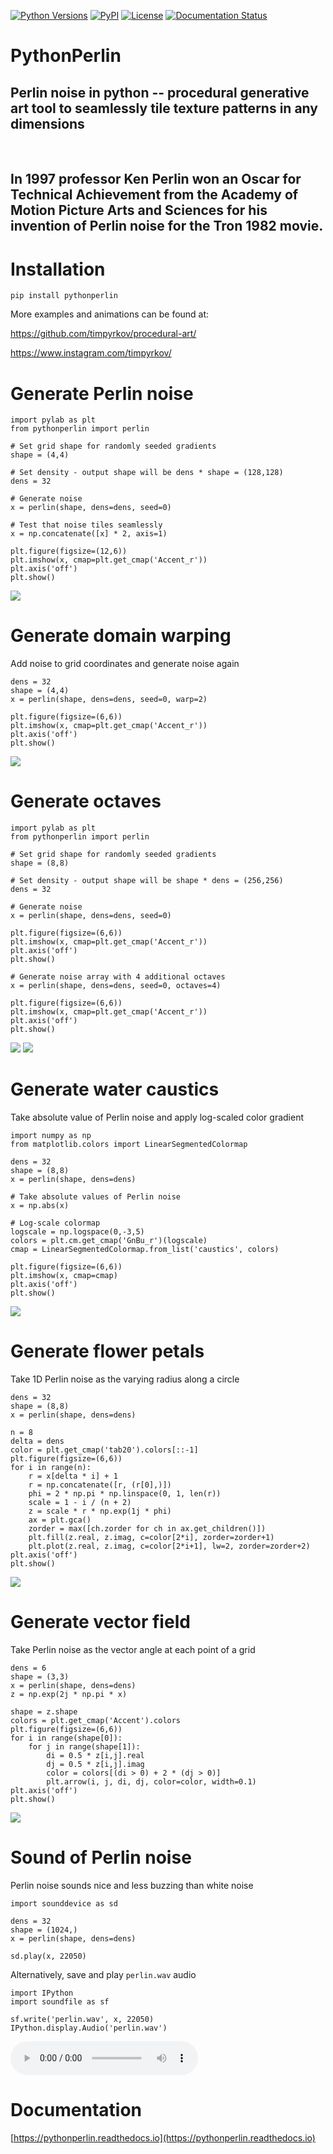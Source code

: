 [![Python Versions](https://img.shields.io/pypi/pyversions/pythonperlin?style=plastic)](https://pypi.org/project/pythonperlin/)
[![PyPI](https://img.shields.io/pypi/v/pythonperlin?style=plastic)](https://pypi.org/project/pythonperlin/)
[![License](https://img.shields.io/pypi/l/pythonperlin?style=plastic)](https://opensource.org/licenses/MIT)
[![Documentation Status](https://readthedocs.org/projects/pythonperlin/badge/?version=latest)](https://pythonperlin.readthedocs.io/en/latest/?badge=latest)

# PythonPerlin
## Perlin noise in python -- procedural generative art tool to seamlessly tile texture patterns in any dimensions
<br>

## In 1997 professor Ken Perlin won an Oscar for Technical Achievement from the Academy of Motion Picture Arts and Sciences for his invention of Perlin noise for the Tron 1982 movie.
#


# Installation
```
pip install pythonperlin
```

More examples and animations can be found at:

https://github.com/timpyrkov/procedural-art/

https://www.instagram.com/timpyrkov/

# Generate Perlin noise
```
import pylab as plt
from pythonperlin import perlin

# Set grid shape for randomly seeded gradients
shape = (4,4)

# Set density - output shape will be dens * shape = (128,128)
dens = 32

# Generate noise
x = perlin(shape, dens=dens, seed=0)

# Test that noise tiles seamlessly
x = np.concatenate([x] * 2, axis=1)

plt.figure(figsize=(12,6))
plt.imshow(x, cmap=plt.get_cmap('Accent_r'))
plt.axis('off')
plt.show()
```
![](https://github.com/timpyrkov/pythonperlin/blob/master/media/img_tile.png?raw=true)


# Generate domain warping

Add noise to grid coordinates and generate noise again
```
dens = 32
shape = (4,4)
x = perlin(shape, dens=dens, seed=0, warp=2)

plt.figure(figsize=(6,6))
plt.imshow(x, cmap=plt.get_cmap('Accent_r'))
plt.axis('off')
plt.show()
```
![](https://github.com/timpyrkov/pythonperlin/blob/master/media/img_warp.png?raw=true)


# Generate octaves
```
import pylab as plt
from pythonperlin import perlin

# Set grid shape for randomly seeded gradients
shape = (8,8)

# Set density - output shape will be shape * dens = (256,256)
dens = 32

# Generate noise
x = perlin(shape, dens=dens, seed=0)

plt.figure(figsize=(6,6))
plt.imshow(x, cmap=plt.get_cmap('Accent_r'))
plt.axis('off')
plt.show()

# Generate noise array with 4 additional octaves
x = perlin(shape, dens=dens, seed=0, octaves=4)

plt.figure(figsize=(6,6))
plt.imshow(x, cmap=plt.get_cmap('Accent_r'))
plt.axis('off')
plt.show()
```
![](https://github.com/timpyrkov/pythonperlin/blob/master/media/img_no_octaves.png?raw=true)
![](https://github.com/timpyrkov/pythonperlin/blob/master/media/img_with_octaves.png?raw=true)


# Generate water caustics

Take absolute value of Perlin noise and apply log-scaled color gradient
```
import numpy as np
from matplotlib.colors import LinearSegmentedColormap

dens = 32
shape = (8,8)
x = perlin(shape, dens=dens)

# Take absolute values of Perlin noise
x = np.abs(x)

# Log-scale colormap
logscale = np.logspace(0,-3,5)
colors = plt.cm.get_cmap('GnBu_r')(logscale)
cmap = LinearSegmentedColormap.from_list('caustics', colors)

plt.figure(figsize=(6,6))
plt.imshow(x, cmap=cmap)
plt.axis('off')
plt.show()
```
![](https://github.com/timpyrkov/pythonperlin/blob/master/media/img_caustics.png?raw=true)


# Generate flower petals

Take 1D Perlin noise as the varying radius along a circle
```
dens = 32
shape = (8,8)
x = perlin(shape, dens=dens)

n = 8
delta = dens
color = plt.get_cmap('tab20').colors[::-1]
plt.figure(figsize=(6,6))
for i in range(n):
    r = x[delta * i] + 1
    r = np.concatenate([r, (r[0],)])
    phi = 2 * np.pi * np.linspace(0, 1, len(r))
    scale = 1 - i / (n + 2)
    z = scale * r * np.exp(1j * phi)
    ax = plt.gca()
    zorder = max([ch.zorder for ch in ax.get_children()])
    plt.fill(z.real, z.imag, c=color[2*i], zorder=zorder+1)
    plt.plot(z.real, z.imag, c=color[2*i+1], lw=2, zorder=zorder+2)
plt.axis('off')
plt.show()
```
![](https://github.com/timpyrkov/pythonperlin/blob/master/media/img_flower.png?raw=true)


# Generate vector field

Take Perlin noise as the vector angle at each point of a grid
```
dens = 6
shape = (3,3)
x = perlin(shape, dens=dens)
z = np.exp(2j * np.pi * x)

shape = z.shape
colors = plt.get_cmap('Accent').colors
plt.figure(figsize=(6,6))
for i in range(shape[0]):
    for j in range(shape[1]):
        di = 0.5 * z[i,j].real
        dj = 0.5 * z[i,j].imag
        color = colors[(di > 0) + 2 * (dj > 0)]
        plt.arrow(i, j, di, dj, color=color, width=0.1)
plt.axis('off')
plt.show()
```
![](https://github.com/timpyrkov/pythonperlin/blob/master/media/img_vectors.png?raw=true)


# Sound of Perlin noise

Perlin noise sounds nice and less buzzing than white noise
```
import sounddevice as sd

dens = 32
shape = (1024,)
x = perlin(shape, dens=dens)

sd.play(x, 22050)
```

Alternatively, save and play `perlin.wav` audio
```
import IPython
import soundfile as sf

sf.write('perlin.wav', x, 22050)
IPython.display.Audio('perlin.wav')
```
![perlin.wav](https://github.com/timpyrkov/pythonperlin/blob/master/media/perlin.wav)


# Documentation

[https://pythonperlin.readthedocs.io](https://pythonperlin.readthedocs.io)